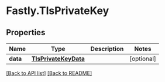 # Fastly.TlsPrivateKey

## Properties

Name | Type | Description | Notes
------------ | ------------- | ------------- | -------------
**data** | [**TlsPrivateKeyData**](TlsPrivateKeyData.md) |  | [optional] 



[[Back to API list]](../../README.md#endpoints) [[Back to README]](../../README.md)
